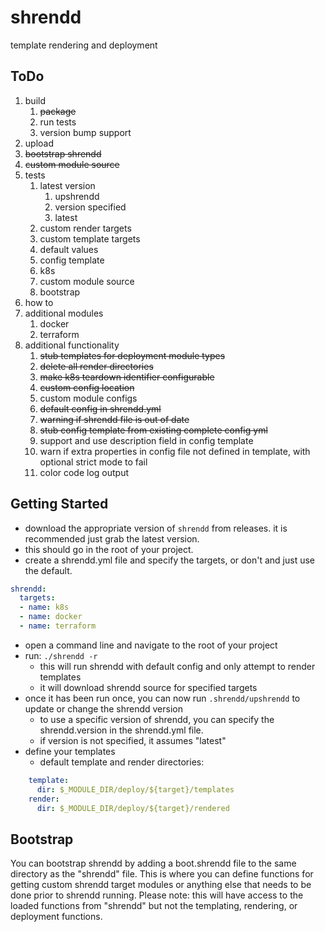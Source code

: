 # shrendd
template rendering and deployment

## ToDo
1. build
   1. ~~package~~
   2. run tests
   3. version bump support
2. upload
3. ~~bootstrap shrendd~~
4. ~~custom module source~~
5. tests
   1. latest version
      1. upshrendd
      2. version specified
      3. latest
   2. custom render targets
   3. custom template targets
   4. default values
   5. config template
   6. k8s
   7. custom module source
   8. bootstrap
6. how to
7. additional modules
   1. docker
   2. terraform
8. additional functionality
   1. ~~stub templates for deployment module types~~
   2. ~~delete all render directories~~
   3. ~~make k8s teardown identifier configurable~~
   4. ~~custom config location~~
   5. custom module configs
   6. ~~default config in shrendd.yml~~
   7. ~~warning if shrendd file is out of date~~
   8. ~~stub config template from existing complete config yml~~
   9. support and use description field in config template
   10. warn if extra properties in config file not defined in template, with optional strict mode to fail
   11. color code log output

## Getting Started
* download the appropriate version of `shrendd` from releases. it is recommended just grab the latest version.
* this should go in the root of your project.
* create a shrendd.yml file and specify the targets, or don't and just use the default.
```yaml
shrendd:
  targets:
  - name: k8s
  - name: docker
  - name: terraform
```
* open a command line and navigate to the root of your project
* run: `./shrendd -r`
  * this will run shrendd with default config and only attempt to render templates
  * it will download shrendd source for specified targets
* once it has been run once, you can now run `.shrendd/upshrendd` to update or change the shrendd version
  * to use a specific version of shrendd, you can specify the shrendd.version in the shrendd.yml file.
  * if version is not specified, it assumes "latest"
* define your templates
  * default template and render directories:
```yaml
    template:
      dir: $_MODULE_DIR/deploy/${target}/templates
    render:
      dir: $_MODULE_DIR/deploy/${target}/rendered
```

## Bootstrap
You can bootstrap shrendd by adding a boot.shrendd file to the same directory as the "shrendd" file.
This is where you can define functions for getting custom shrendd target modules
or anything else that needs to be done prior to shrendd running. 
Please note: this will have access to the loaded functions from "shrendd" but not the templating, rendering, or deployment functions.
